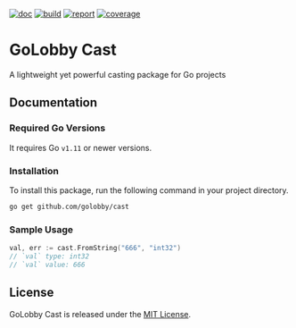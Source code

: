 [![doc](https://godoc.org/github.com/golobby/cast?status.svg)](https://godoc.org/github.com/golobby/cast/v2)
[![build](https://travis-ci.com/golobby/cast.svg?branch=master)](https://travis-ci.com/golobby/cast)
[![report](https://goreportcard.com/badge/github.com/golobby/cast)](https://goreportcard.com/report/github.com/golobby/cast)
[![coverage](https://coveralls.io/repos/github/golobby/cast/badge.svg?branch=master)](https://coveralls.io/github/golobby/cast?branch=master)
# GoLobby Cast
A lightweight yet powerful casting package for Go projects

## Documentation

### Required Go Versions
It requires Go `v1.11` or newer versions.

### Installation
To install this package, run the following command in your project directory.

```bash
go get github.com/golobby/cast
```

### Sample Usage
```go
val, err := cast.FromString("666", "int32")
// `val` type: int32
// `val` value: 666
```

## License
GoLobby Cast is released under the [MIT License](http://opensource.org/licenses/mit-license.php).
